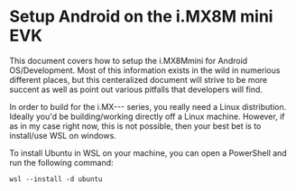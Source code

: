 Setup Android on the i.MX8M mini EVK
====================================

This document covers how to setup the i.MX8Mmini for Android OS/Development. Most of this information exists in the wild in numerious different places, 
but this centeralized document will strive to be more succent as well as point out various pitfalls that developers will find. 

In order to build for the i.MX--- series, you really need a Linux distribution. Ideally you'd be building/working directly off a Linux machine. However, if
as in my case right now, this is not possible, then your best bet is to install/use WSL on windows. 

To install Ubuntu in WSL on your machine, you can open a PowerShell and run the following command:

    wsl --install -d ubuntu

